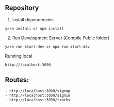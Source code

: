 
## Repository

1. Install dependencies

```bash
yarn install or npm install
```

2. Run Development Server (Compile Public folder)

```bash
yarn run start-dev or npm run start-dev
```

Running local

```bash
http://localhost:3000
```

## Routes:

```bash
- http://localhost:3000/signup
- http://localhost:3000/signin
- http://localhost:3000/tracks
```
